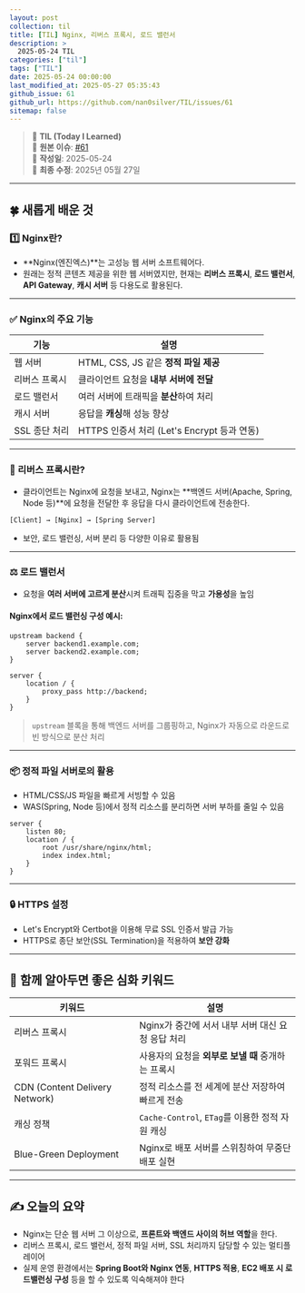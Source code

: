 ```yaml
---
layout: post
collection: til
title: [TIL] Nginx, 리버스 프록시, 로드 밸런서
description: >
  2025-05-24 TIL
categories: ["til"]
tags: ["TIL"]
date: 2025-05-24 00:00:00
last_modified_at: 2025-05-27 05:35:43
github_issue: 61
github_url: https://github.com/nan0silver/TIL/issues/61
sitemap: false
---
```


> 📝 **TIL (Today I Learned)**  
> 🔗 **원본 이슈**: [#61](https://github.com/nan0silver/TIL/issues/61)  
> 📅 **작성일**: 2025-05-24  
> 🔄 **최종 수정**: 2025년 05월 27일

---

## 🍀 새롭게 배운 것

### 1️⃣ **Nginx란?**

- \*\*Nginx(엔진엑스)\*\*는 고성능 웹 서버 소프트웨어다.
- 원래는 정적 콘텐츠 제공을 위한 웹 서버였지만, 현재는 **리버스 프록시**, **로드 밸런서**, **API Gateway**, **캐시 서버** 등 다용도로 활용된다.

---

### ✅ Nginx의 주요 기능

| 기능          | 설명                                        |
| ------------- | ------------------------------------------- |
| 웹 서버       | HTML, CSS, JS 같은 **정적 파일 제공**       |
| 리버스 프록시 | 클라이언트 요청을 **내부 서버에 전달**      |
| 로드 밸런서   | 여러 서버에 트래픽을 **분산**하여 처리      |
| 캐시 서버     | 응답을 **캐싱**해 성능 향상                 |
| SSL 종단 처리 | HTTPS 인증서 처리 (Let's Encrypt 등과 연동) |

---

### 🔄 리버스 프록시란?

- 클라이언트는 Nginx에 요청을 보내고, Nginx는 \*\*백엔드 서버(Apache, Spring, Node 등)\*\*에 요청을 전달한 후 응답을 다시 클라이언트에 전송한다.

```plaintext
[Client] → [Nginx] → [Spring Server]
```

- 보안, 로드 밸런싱, 서버 분리 등 다양한 이유로 활용됨

---

### ⚖️ 로드 밸런서

- 요청을 **여러 서버에 고르게 분산**시켜 트래픽 집중을 막고 **가용성**을 높임

#### Nginx에서 로드 밸런싱 구성 예시:

```nginx
upstream backend {
    server backend1.example.com;
    server backend2.example.com;
}

server {
    location / {
        proxy_pass http://backend;
    }
}
```

> `upstream` 블록을 통해 백엔드 서버를 그룹핑하고, Nginx가 자동으로 라운드로빈 방식으로 분산 처리

---

### 📦 정적 파일 서버로의 활용

- HTML/CSS/JS 파일을 빠르게 서빙할 수 있음
- WAS(Spring, Node 등)에서 정적 리소스를 분리하면 서버 부하를 줄일 수 있음

```nginx
server {
    listen 80;
    location / {
        root /usr/share/nginx/html;
        index index.html;
    }
}
```

---

### 🔒 HTTPS 설정

- Let's Encrypt와 Certbot을 이용해 무료 SSL 인증서 발급 가능
- HTTPS로 종단 보안(SSL Termination)을 적용하여 **보안 강화**

---

## 🧠 함께 알아두면 좋은 심화 키워드

| 키워드                         | 설명                                               |
| ------------------------------ | -------------------------------------------------- |
| 리버스 프록시                  | Nginx가 중간에 서서 내부 서버 대신 요청 응답 처리  |
| 포워드 프록시                  | 사용자의 요청을 **외부로 보낼 때** 중개하는 프록시 |
| CDN (Content Delivery Network) | 정적 리소스를 전 세계에 분산 저장하여 빠르게 전송  |
| 캐싱 정책                      | `Cache-Control`, `ETag`를 이용한 정적 자원 캐싱    |
| Blue-Green Deployment          | Nginx로 배포 서버를 스위칭하여 무중단 배포 실현    |

---

## ✍️ 오늘의 요약

- Nginx는 단순 웹 서버 그 이상으로, **프론트와 백엔드 사이의 허브 역할**을 한다.
- 리버스 프록시, 로드 밸런서, 정적 파일 서버, SSL 처리까지 담당할 수 있는 멀티플레이어
- 실제 운영 환경에서는 **Spring Boot와 Nginx 연동**, **HTTPS 적용**, **EC2 배포 시 로드밸런싱 구성** 등을 할 수 있도록 익숙해져야 한다

